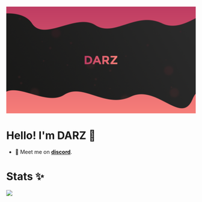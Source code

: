 ![banner](./darz.png)

# Hello! I'm **DARZ** 👋
<!-- - 🔭 I’m currently working on **Diamond DRM**.
- 🌱 I’m currently learning **web development** & **C, C++**. -->
- 💬 Meet me on [**discord**](http://discord.com/users/709064224252624936).

# Stats ✨
<img src="https://github-readme-stats.vercel.app/api/top-langs/?username=chmilhane">
